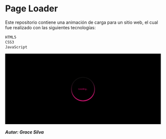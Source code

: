 # Page Loader

Este repositorio contiene una animación de carga para un sitio web,  el cual fue realizado con las siguientes tecnologías:

    HTML5
    CSS3
    JavaScript

![spinnerLoader](loader.png)

***Autor: Grace Silva***